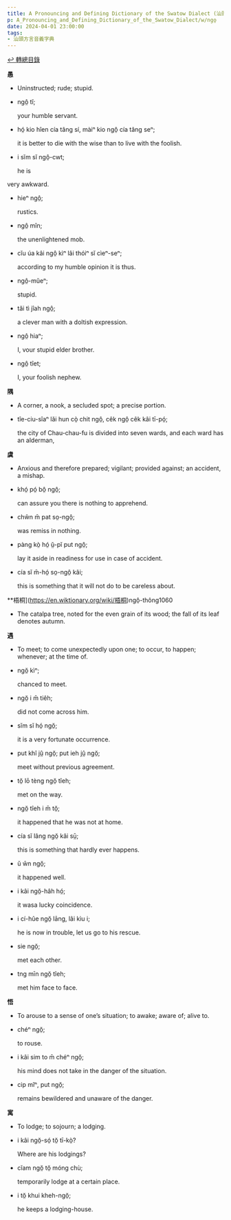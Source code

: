 ```yaml
---
title: A Pronouncing and Defining Dictionary of the Swatow Dialect (汕頭方言音義字典) / ngo̤
p: A_Pronouncing_and_Defining_Dictionary_of_the_Swatow_Dialect/w/ngo̤
date: 2024-04-01 23:00:00
tags: 
- 汕頭方言音義字典
---
```


[↩️ 轉總目錄](/A_Pronouncing_and_Defining_Dictionary_of_the_Swatow_Dialect)


**愚**
- Uninstructed; rude; stupid.

- ngô̤ tĭ;

  your humble servant.

- hó̤ kio hîen cía tâng sí, màiⁿ kio ngô̤ cía tâng seⁿ;

  it is better to die with the wise than to live with the foolish.

- i sĭm sĭ ngô̤-cwt;

  he is

 very awkward.

- hieⁿ ngô̤;

  rustics.

- ngô̤ mîn;

  the unenlightened mob.

- cĭu úa kâi ngô̤ kìⁿ lâi thóiⁿ sĭ cìeⁿ-seⁿ;

  according to my humble opinion it is thus.

- ngô̤-mŭeⁿ;

  stupid.

- tăi tì jîah ngô̤;

  a clever man with a doltish expression.

- ngô̤ hiaⁿ;

  I, vour stupid elder brother.

- ngô̤ tîet;

  I, your foolish nephew.

**隅**
- A corner, a nook, a secluded spot; a precise portion.

- tîe-ciu-sîaⁿ lăi hun cò̤ chit ngô̤, cêk ngô̤ cêk kâi tī-pó̤;

  the city of Chau-chau-fu is divided into seven wards, and each ward has an alderman,

**虞**
- Anxious and therefore prepared; vigilant; provided against; an accident, a mishap.

- khó̤ pó̤ bô̤ ngô̤;

  can assure you there is nothing to apprehend.

- chŵn m̄ pat so̤-ngô̤;

  was remiss in nothing.

- pàng kò̤ hó̤ ṳ̆-pĭ put ngô̤;

  lay it aside in readiness for use in case of accident.

- cía sĭ m̄-hó̤ so̤-ngô̤ kâi;

  this is something that it will not do to be careless about.

**梧桐](https://en.wiktionary.org/wiki/梧桐)ngô̤-thông1060
- The catalpa tree, noted for the even grain of its wood; the fall of its leaf denotes autumn.

**遇**
- To meet; to come unexpectedly upon one; to occur, to happen; whenever; at the time of.

- ngŏ̤ kìⁿ;

  chanced to meet.

- ngŏ̤ i m̄ tiêh;

  did not come across him.

- sĭm sĭ hó̤ ngŏ̤;

  it is a very fortunate occurrence.

- put khî jṳ̂ ngŏ̤; put ieh jṳ̂ ngŏ̤;

  meet without previous agreement.

- tŏ̤ lō tèng ngŏ̤ tîeh;

  met on the way.

- ngŏ̤ tîeh i m̄ tŏ̤;

  it happened that he was not at home.

- cía sĭ lâng ngŏ̤ kâi sṳ̄;

  this is something that hardly ever happens.

- ŭ ŵn ngŏ̤;

  it happened well.

- i kâi ngŏ̤-hâh hó̤;

  it wasa lucky coincidence.

- i cí-hûe ngŏ̤ lāng, lâi kìu i;

  he is now in trouble, let us go to his rescue.

- sie ngŏ̤;

  met each other.

- tng mīn ngŏ̤ tîeh;

  met him face to face.

**悟**
- To arouse to a sense of one’s situation; to awake; aware of; alive to.

- chéⁿ ngŏ̤;

  to rouse.

- i kâi sim to m̄ chéⁿ ngŏ̤;

  his mind does not take in the danger of the situation.

- cip mîⁿ, put ngŏ̤;

  remains bewildered and unaware of the danger.

**寓**
- To lodge; to sojourn; a lodging.

- i kâi ngŏ̤-só̤ tŏ̤ tī-kò̤?

  Where are his lodgings?

- cĭam ngŏ̤ tŏ̤ móng chù;

  temporarily lodge at a certain place.

- i tŏ̤ khui kheh-ngŏ̤;

  he keeps a lodging-house.